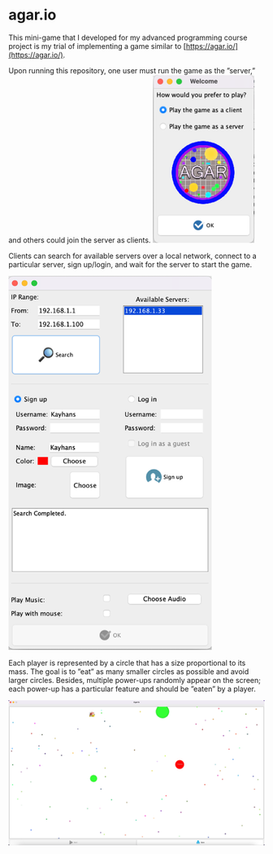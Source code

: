 # agar.io

This mini-game that I developed for my advanced programming course project is my trial of implementing a game similar to [https://agar.io/](https://agar.io/).


Upon running this repository, one user must run the game as the ”server,” and others could join the server as clients.
<img src="https://github.com/kayhan-momeni-1995/agar-io/blob/main/Sample%20pics/main%20window.png?raw=true" alt="drawing" style="width:200px;"/>







Clients can search for available servers over a local network, connect to a particular server, sign up/login, and wait for the server to start the game.

<img src="https://github.com/kayhan-momeni-1995/agar-io/blob/main/Sample%20pics/client%20settings.png?raw=true" alt="drawing" style="width:400px;"/>

Each player is represented by a circle that has a size proportional to its mass. The goal is to ”eat” as many smaller circles as possible and avoid larger circles. Besides, multiple power-ups randomly appear on the screen; each power-up has a particular feature and should be ”eaten” by a player.

<img src="https://github.com/kayhan-momeni-1995/agar-io/blob/main/Sample%20pics/Game%20environment.png?raw=true" alt="drawing" style="width:1200px;"/>

